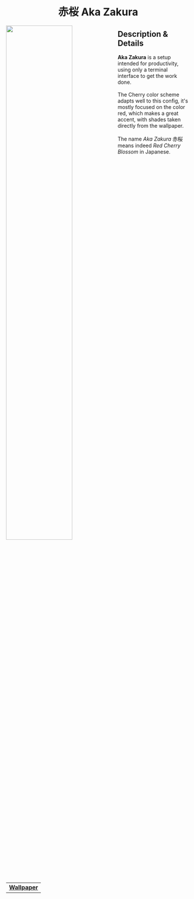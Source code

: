 <h1 align="center"> 赤桜 Aka Zakura </h1>
<img width="60%" align="left" src="https://user-images.githubusercontent.com/61376940/175124607-56f02caf-2608-45f5-8eb3-84ea5ff0ab35.png">
<h2> Description & Details</h2>  
<p> 
  <b>Aka Zakura</b> is a setup intended for productivity, using only a terminal interface to get the work done.
  <br><br>
  The Cherry color scheme adapts well to this config, it's mostly focused on the color red, which makes a great accent, with shades taken directly from the wallpaper. 
  <br><br>
  The name <i>Aka Zakura</i> 赤桜 means indeed <i>Red Cherry Blossom</i> in Japanese.
  <br><br>
  
  <table><tr><td>
        <a href="https://github.com/Haruno19/dotfiles/blob/main/Wallpapers/IMG_1142.png"> <b>Wallpaper</b> </a>
  </td></tr></table>
</p>
